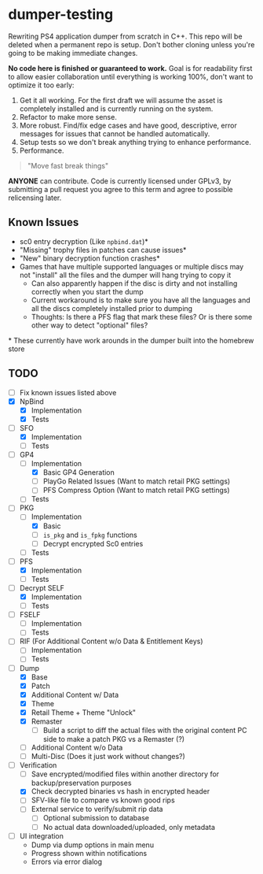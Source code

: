 # dumper-testing

Rewriting PS4 application dumper from scratch in C++. This repo will be deleted when a permanent repo is setup. Don't bother cloning unless you're going to be making immediate changes.

**No code here is finished or guaranteed to work.** Goal is for readability first to allow easier collaboration until everything is working 100%, don't want to optimize it too early:

1. Get it all working. For the first draft we will assume the asset is completely installed and is currently running on the system.
2. Refactor to make more sense.
3. More robust. Find/fix edge cases and have good, descriptive, error messages for issues that cannot be handled automatically.
4. Setup tests so we don't break anything trying to enhance performance.
5. Performance.

> "Move fast break things"

**ANYONE** can contribute. Code is currently licensed under GPLv3, by submitting a pull request you agree to this term and agree to possible relicensing later.

## Known Issues

- sc0 entry decryption (Like `npbind.dat`)*
- "Missing" trophy files in patches can cause issues*
- "New" binary decryption function crashes*
- Games that have multiple supported languages or multiple discs may not "install" all the files and the dumper will hang trying to copy it
  - Can also apparently happen if the disc is dirty and not installing correctly when you start the dump
  - Current workaround is to make sure you have all the languages and all the discs completely installed prior to dumping
  - Thoughts: Is there a PFS flag that mark these files? Or is there some other way to detect "optional" files?

\* These currently have work arounds in the dumper built into the homebrew store

## TODO

- [ ] Fix known issues listed above
- [X] NpBind
  - [X] Implementation
  - [X] Tests
- [ ] SFO
  - [X] Implementation
  - [ ] Tests
- [ ] GP4
  - [ ] Implementation
    - [X] Basic GP4 Generation
    - [ ] PlayGo Related Issues (Want to match retail PKG settings)
    - [ ] PFS Compress Option (Want to match retail PKG settings)
  - [ ] Tests
- [ ] PKG
  - [ ] Implementation
    - [X] Basic
    - [ ] `is_pkg` and `is_fpkg` functions
    - [ ] Decrypt encrypted Sc0 entries
  - [ ] Tests
- [ ] PFS
  - [X] Implementation
  - [ ] Tests
- [ ] Decrypt SELF
  - [X] Implementation
  - [ ] Tests
- [ ] FSELF
  - [ ] Implementation
  - [ ] Tests
- [ ] RIF (For Additional Content w/o Data & Entitlement Keys)
  - [ ] Implementation
  - [ ] Tests
- [ ] Dump
  - [X] Base
  - [X] Patch
  - [X] Additional Content w/ Data
  - [X] Theme
  - [X] Retail Theme + Theme "Unlock"
  - [X] Remaster
    - [ ] Build a script to diff the actual files with the original content PC side to make a patch PKG vs a Remaster (?)
  - [ ] Additional Content w/o Data
  - [ ] Multi-Disc (Does it just work without changes?)
- [ ] Verification
  - [ ] Save encrypted/modified files within another directory for backup/preservation purposes
  - [X] Check decrypted binaries vs hash in encrypted header
  - [ ] SFV-like file to compare vs known good rips
  - [ ] External service to verify/submit rip data
    - [ ] Optional submission to database
    - [ ] No actual data downloaded/uploaded, only metadata
- [ ] UI integration
  - Dump via dump options in main menu
  - Progress shown within notifications
  - Errors via error dialog
